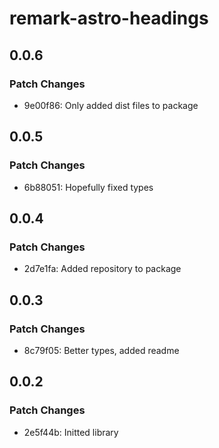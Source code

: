 # remark-astro-headings

## 0.0.6

### Patch Changes

-   9e00f86: Only added dist files to package

## 0.0.5

### Patch Changes

-   6b88051: Hopefully fixed types

## 0.0.4

### Patch Changes

-   2d7e1fa: Added repository to package

## 0.0.3

### Patch Changes

-   8c79f05: Better types, added readme

## 0.0.2

### Patch Changes

-   2e5f44b: Initted library
